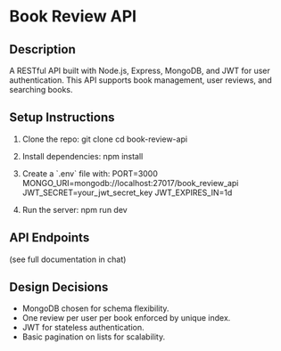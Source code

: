 # Book Review API

## Description
A RESTful API built with Node.js, Express, MongoDB, and JWT for user authentication. This API supports book management, user reviews, and searching books.

## Setup Instructions

1. Clone the repo:
git clone <repo-url>
cd book-review-api

2. Install dependencies:
npm install

3. Create a \`.env\` file with:
PORT=3000
MONGO_URI=mongodb://localhost:27017/book_review_api
JWT_SECRET=your_jwt_secret_key
JWT_EXPIRES_IN=1d

4. Run the server:
npm run dev

## API Endpoints
(see full documentation in chat)

## Design Decisions
- MongoDB chosen for schema flexibility.
- One review per user per book enforced by unique index.
- JWT for stateless authentication.
- Basic pagination on lists for scalability.
